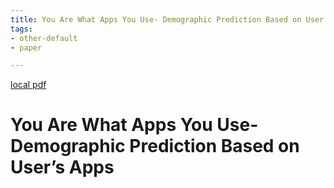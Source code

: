 ```yaml
---
title: You Are What Apps You Use- Demographic Prediction Based on User’s Apps
tags:
- other-default
- paper

---
```


[local pdf](../../../pdfs/You%20Are%20What%20Apps%20You%20Use-%20Demographic%20Prediction%20Based%20on%20User%E2%80%99s%20Apps.pdf)

# You Are What Apps You Use- Demographic Prediction Based on User’s Apps
